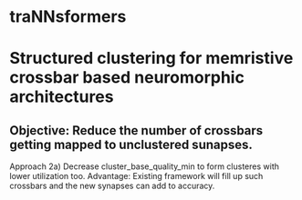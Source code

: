 # traNNsformers
# Structured clustering for memristive crossbar based neuromorphic architectures

## Objective: Reduce the number of crossbars getting mapped to unclustered sunapses.
Approach 2a) Decrease cluster_base_quality_min to form clusteres with lower utilization too.
  Advantage: Existing framework will fill up such crossbars and the new synapses can add to accuracy.
  
